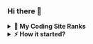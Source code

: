 ### Hi there 👋

<details>
  <summary><strong>🧙 My Coding Site Ranks</strong></summary>
  <table>
    <td><strong>Codewars</strong></td>
    <tr>
      <td><a href="https://www.codewars.com/users/VillageR./" rel="nofollow"><img src="https://www.codewars.com/users/VillageR./badges/large" alt="CodeWars Badge" data-canonical-src="https://www.codewars.com/users/VillageR./badges/large" style="max-width: 100%;"></a></td>
    </tr>
     </table>
   <table>
    <td><strong>Frontend Mentor</strong></td>
  <tr>
      <td><a href="https://www.frontendmentor.io/profile/VillageR88" rel="nofollow"><img src="https://worker-frontendmentor-svg-generator.villager88pl.workers.dev?t=123456" alt="Frontend Mentor Badge" data-canonical-src="https://worker-frontendmentor-svg-generator.villager88pl.workers.dev" style="max-width: 100%;"></a></td>
    </tr>  </table>
</details>

<details>
  <summary><strong>⚡ How it started?</strong></summary>
  <table>
    <tr>
      <td colspan="3">
        <a>While studying at the <a href="https://www.wojsko-polskie.pl/law/en/">academy</a>, I worked on various 3D projects using software such as Solid Edge, 3ds Max, Photoshop, and later, Blender and Gimp. During that time, I was also deeply passionate about computer games. At a certain point, I combined my 3D modeling skills with my knowledge of the Men of War game's scripting language. This resulted in the creation of an add-on that introduced a new campaign and numerous new models. You can still find it online under the name 'Polish Army Mod 1939-1945.'</a><br>
        <br>
        <a>In 2012, I developed an application using C# and the XNA framework as part of my master's thesis. The application was titled 'A Project for computer support in the teaching process of the F-16C/D aircraft.' Unfortunately, I am unable to share it with you due to sensitive data contained within. However, I can showcase certain aspects of it:</a>
      </td>
    </tr>
    <tr>
      <td><img src="https://github.com/VillageR88/VillageR88/blob/main/projekt_pic_5.png"></td>
      <td><img src="https://github.com/VillageR88/VillageR88/blob/main/projekt_pic2.jpg"></td>
      <td><img src="https://github.com/VillageR88/VillageR88/blob/main/projekt_pic_4.png"></td>
    </tr>
    <tr>
      <td colspan="3">
        <div><a>Click on the images to see animation</a></div>
      </td>
    </tr>
    <tr>
      <td><a href="https://github.com/VillageR88/VillageR88/blob/main/AGM-65.gif" target="_blank"><img src="https://github.com/VillageR88/VillageR88/blob/main/AGM-65.jpg" alt="Animated image"></a></td>
      <td><a href="https://github.com/VillageR88/VillageR88/blob/main/GBU 12.gif" target="_blank"><img src="https://github.com/VillageR88/VillageR88/blob/main/GBU 12.jpg" alt="Animated image"></a></td>
      <td><a href="https://github.com/VillageR88/VillageR88/blob/main/GBU 24.gif" target="_blank"><img src="https://github.com/VillageR88/VillageR88/blob/main/GBU 24.jpg" alt="Animated image"></a></td>
    </tr>
   
  </table>
</details>

 <!--
**VillageR88/VillageR88** is a ✨ _special_ ✨ repository because its `README.md` (this file) appears on your GitHub profile.

Here are some ideas to get you started:

- 🔭 I’m currently working on ...
- 🌱 I’m currently learning ...
- 👯 I’m looking to collaborate on ...
- 🤔 I’m looking for help with ...
- 💬 Ask me about ...
- 📫 How to reach me: ...
- 😄 Pronouns: ...
- ⚡ Fun fact: ...
-->
